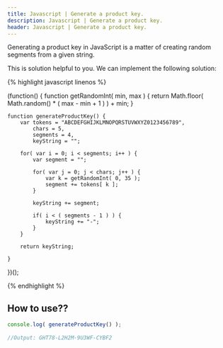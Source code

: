```yaml
---
title: Javascript | Generate a product key.
description: Javascript | Generate a product key.
header: Javascript | Generate a product key.
---
```

Generating a product key in JavaScript is a matter of creating random segments from a given string.

This is solution helpful to you. We can implement the following solution:

{% highlight javascript linenos %}


(function() {
	function getRandomInt( min, max ) {
         return Math.floor( Math.random() * ( max - min + 1 ) ) + min;
    }
    
	function generateProductKey() {
		var tokens = "ABCDEFGHIJKLMNOPQRSTUVWXYZ0123456789",
			chars = 5,
			segments = 4,
			keyString = "";
			
		for( var i = 0; i < segments; i++ ) {
			var segment = "";
			
			for( var j = 0; j < chars; j++ ) {
			    var k = getRandomInt( 0, 35 );
				segment += tokens[ k ];
			}
			
			keyString += segment;
			
			if( i < ( segments - 1 ) ) {
				keyString += "-";
			}
		}
		
		return keyString;

	}
})();

{% endhighlight %}

## How to use??

``` javascript
console.log( generateProductKey() );
	
//Output: GHT78-L2H2M-9U3WF-CYBF2

```